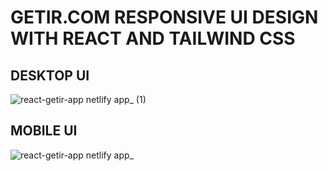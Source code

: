 # GETIR.COM RESPONSIVE UI DESIGN WITH REACT AND TAILWIND CSS

## DESKTOP UI
![react-getir-app netlify app_ (1)](https://user-images.githubusercontent.com/65674132/132942080-05aa0df9-c260-45cf-82d6-c3962221c0f5.png)

## MOBILE UI
![react-getir-app netlify app_](https://user-images.githubusercontent.com/65674132/132942096-f2239611-a9ed-43a1-87cf-99b9fa4091b2.png)
